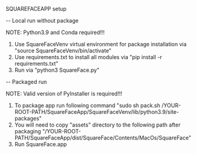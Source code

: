 SQUAREFACEAPP setup


-- Local run without package

NOTE: Python3.9 and Conda required!!!
1. Use SquareFaceVenv virtual environment for package installation via "source SquareFaceVenv/bin/activate"
2. Use requirements.txt to install all modules via "pip install -r requirements.txt"
3. Run via "python3 SquareFace.py"

-- Packaged run

NOTE: Valid version of PyInstaller is required!!!
1. To package app run following command "sudo sh pack.sh /YOUR-ROOT-PATH/SquareFaceApp/SquareFaceVenv/lib/python3.9/site-packages" 
2. You will need to copy "assets" directory to the following path after packaging "/YOUR-ROOT-PATH/SquareFaceApp/dist/SquareFace/Contents/MacOs/SquareFace"
3. Run SquareFace.app